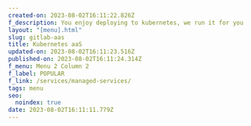 ```yaml
---
created-on: 2023-08-02T16:11:22.826Z
f_description: You enjoy deploying to kubernetes, we run it for you
layout: "[menu].html"
slug: gitlab-aas
title: Kubernetes aaS
updated-on: 2023-08-02T16:11:23.516Z
published-on: 2023-08-02T16:11:24.314Z
f_menu: Menu 2 Column 2
f_label: POPULAR
f_link: /services/managed-services/
tags: menu
seo:
  noindex: true
date: 2023-08-02T16:11:11.779Z
---
```

